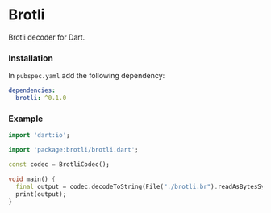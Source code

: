 # Brotli

Brotli decoder for Dart.

### Installation

In `pubspec.yaml` add the following dependency:

```yaml
dependencies:
  brotli: ^0.1.0
```

### Example

```dart
import 'dart:io';

import 'package:brotli/brotli.dart';

const codec = BrotliCodec();

void main() {
  final output = codec.decodeToString(File("./brotli.br").readAsBytesSync());
  print(output);
}
```
